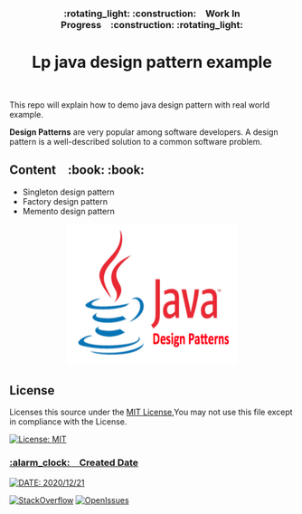 
<h3 align="center">:rotating_light: :construction:&ensp;&ensp;Work In Progress&ensp;&ensp;:construction: :rotating_light:</h3>
<h1 align="center">Lp java design pattern example</h1>
<br>
<p>This repo will explain how to demo java design pattern with real world example.</p>

<p><strong>Design Patterns</strong> are very popular among software developers. A design pattern is a well-described solution to a common software problem.</p>

<h2>Content&ensp;&ensp;:book: :book:</h2>

<ul>
  <li>Singleton design pattern</li>
  <li>Factory design pattern</li>
  <li>Memento design pattern</li>
</ul>  

<!-- JDP -->
<p align="center">
  <a>
    <img src="./assest/jdp.png"  width="300" height="250">
  </a>
</p>

<h2>License</h2>

<p>Licenses this source under the <u>MIT License</u>,You may not use this file except in compliance with the License.</p>

<!-- Badges -->
<p align="left">
  <a href="LICENSE.md">
    <img src="https://img.shields.io/badge/License-MIT-blue.svg" alt="License: MIT" height="18">
  </a>
</p>

<h3><u>:alarm_clock:&ensp;&ensp;Created Date</u></h3>
<!-- Date -->
<p >
  <a href="DATE.md">
    <img src="https://img.shields.io/date/1608560334?style=flat-square" alt="DATE: 2020/12/21" height="18">
  </a>
</p>

[![StackOverflow](https://img.shields.io/badge/stack-design--pattern-yellow)](https://github.com/sriThariduSangeeth/Lp-java-design-pattern-ex)
[![OpenIssues](https://img.shields.io/github/issues/sriThariduSangeeth/Lp-java-design-pattern-ex)](https://github.com/sriThariduSangeeth/Lp-java-design-pattern-ex/issues)
